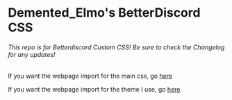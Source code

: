 # Demented_Elmo's BetterDiscord CSS

###### This repo is for Betterdiscord Custom CSS! Be sure to check the Changelog for any updates!

If you want the webpage import for the main css, go [here](https://demented-elmo.github.io/main.css)

If you want the webpage import for the theme I use, go [here](https://demented-elmo.github.io/theme.css)
